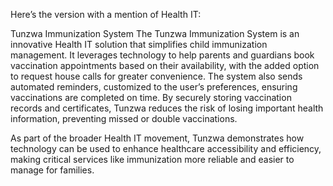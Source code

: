 
Here’s the version with a mention of Health IT:

Tunzwa Immunization System
The Tunzwa Immunization System is an innovative Health IT solution that simplifies child immunization management. It leverages technology to help parents and guardians book vaccination appointments based on their availability, with the added option to request house calls for greater convenience. The system also sends automated reminders, customized to the user’s preferences, ensuring vaccinations are completed on time. By securely storing vaccination records and certificates, Tunzwa reduces the risk of losing important health information, preventing missed or double vaccinations.

As part of the broader Health IT movement, Tunzwa demonstrates how technology can be used to enhance healthcare accessibility and efficiency, making critical services like immunization more reliable and easier to manage for families.
